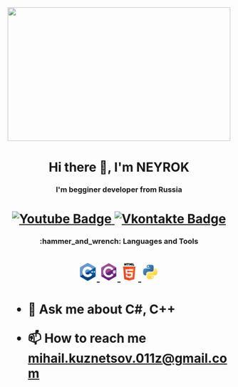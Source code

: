 <div id="header" align="center"> 
  <img src="https://camo.githubusercontent.com/5ddf73ad3a205111cf8c686f687fc216c2946a75005718c8da5b837ad9de78c9/68747470733a2f2f7468756d62732e6766796361742e636f6d2f4576696c4e657874446576696c666973682d736d616c6c2e676966" width="500" height="300"/>
</div> 

<h1 align="center">Hi there 👋, I'm NEYROK</h1>
<h3 align="center">I'm begginer developer from Russia</h3>


<h1 <div id="badges" align="center">
  <a href="https://www.youtube.com/channel/UC54E06kjl8iTRfqdBJcJ3sA">
    <img src="https://img.shields.io/badge/YouTube-red?style=for-the-badge&logo=youtube&logoColor=white" alt="Youtube Badge"/>
  </a>
  <a href="https://vk.com/neyrok">
    <img src="https://img.shields.io/badge/VKONTAKTE-blue?style=for-the-badge&logo=vkontakte&logoColor=white" alt="Vkontakte Badge"/>
  </a>
</div>
  </h1>

<h3 align="center"> :hammer_and_wrench: Languages and Tools </h3> 
<h1 <p align="center"> <a href="https://www.w3schools.com/cpp/" target="_blank" rel="noreferrer"> <img src="https://raw.githubusercontent.com/devicons/devicon/master/icons/cplusplus/cplusplus-original.svg" alt="cplusplus" width="40" height="40"/> </a> <a href="https://www.w3schools.com/cs/" target="_blank" rel="noreferrer"> <img src="https://raw.githubusercontent.com/devicons/devicon/master/icons/csharp/csharp-original.svg" alt="csharp" width="40" height="40"/> </a> <a href="https://www.w3.org/html/" target="_blank" rel="noreferrer"> <img src="https://raw.githubusercontent.com/devicons/devicon/master/icons/html5/html5-original-wordmark.svg" alt="html5" width="40" height="40"/> </a> <a href="https://www.python.org" target="_blank" rel="noreferrer"> <img src="https://raw.githubusercontent.com/devicons/devicon/master/icons/python/python-original.svg" alt="python" width="40" height="40"/> </a> </p> <h1/>

- 💬 Ask me about **C#, C++**

- 📫 How to reach me **mihail.kuznetsov.011z@gmail.com**
